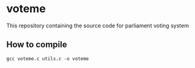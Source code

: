 # voteme
This repository containing the source code for parliament voting system 

## How to compile
```
gcc voteme.c utils.c -o voteme
```
